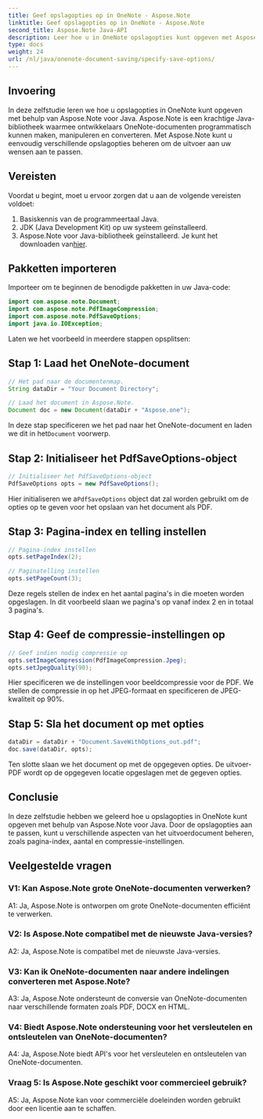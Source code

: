 ```yaml
---
title: Geef opslagopties op in OneNote - Aspose.Note
linktitle: Geef opslagopties op in OneNote - Aspose.Note
second_title: Aspose.Note Java-API
description: Leer hoe u in OneNote opslagopties kunt opgeven met Aspose.Note voor Java. Pas de pagina-index, telling en compressie-instellingen moeiteloos aan.
type: docs
weight: 24
url: /nl/java/onenote-document-saving/specify-save-options/
---
```

## Invoering

In deze zelfstudie leren we hoe u opslagopties in OneNote kunt opgeven met behulp van Aspose.Note voor Java. Aspose.Note is een krachtige Java-bibliotheek waarmee ontwikkelaars OneNote-documenten programmatisch kunnen maken, manipuleren en converteren. Met Aspose.Note kunt u eenvoudig verschillende opslagopties beheren om de uitvoer aan uw wensen aan te passen.

## Vereisten

Voordat u begint, moet u ervoor zorgen dat u aan de volgende vereisten voldoet:

1. Basiskennis van de programmeertaal Java.
2. JDK (Java Development Kit) op uw systeem geïnstalleerd.
3.  Aspose.Note voor Java-bibliotheek geïnstalleerd. Je kunt het downloaden van[hier](https://releases.aspose.com/note/java/).

## Pakketten importeren

Importeer om te beginnen de benodigde pakketten in uw Java-code:

```java
import com.aspose.note.Document;
import com.aspose.note.PdfImageCompression;
import com.aspose.note.PdfSaveOptions;
import java.io.IOException;
```

Laten we het voorbeeld in meerdere stappen opsplitsen:

## Stap 1: Laad het OneNote-document

```java
// Het pad naar de documentenmap.
String dataDir = "Your Document Directory";

// Laad het document in Aspose.Note.
Document doc = new Document(dataDir + "Aspose.one");
```

 In deze stap specificeren we het pad naar het OneNote-document en laden we dit in het`Document` voorwerp.

## Stap 2: Initialiseer het PdfSaveOptions-object

```java
// Initialiseer het PdfSaveOptions-object
PdfSaveOptions opts = new PdfSaveOptions();
```

 Hier initialiseren we a`PdfSaveOptions` object dat zal worden gebruikt om de opties op te geven voor het opslaan van het document als PDF.

## Stap 3: Pagina-index en telling instellen

```java
// Pagina-index instellen
opts.setPageIndex(2);

// Paginatelling instellen
opts.setPageCount(3);
```

Deze regels stellen de index en het aantal pagina's in die moeten worden opgeslagen. In dit voorbeeld slaan we pagina's op vanaf index 2 en in totaal 3 pagina's.

## Stap 4: Geef de compressie-instellingen op

```java
// Geef indien nodig compressie op
opts.setImageCompression(PdfImageCompression.Jpeg);
opts.setJpegQuality(90);
```

Hier specificeren we de instellingen voor beeldcompressie voor de PDF. We stellen de compressie in op het JPEG-formaat en specificeren de JPEG-kwaliteit op 90%.

## Stap 5: Sla het document op met opties

```java
dataDir = dataDir + "Document.SaveWithOptions_out.pdf";
doc.save(dataDir, opts);
```

Ten slotte slaan we het document op met de opgegeven opties. De uitvoer-PDF wordt op de opgegeven locatie opgeslagen met de gegeven opties.

## Conclusie

In deze zelfstudie hebben we geleerd hoe u opslagopties in OneNote kunt opgeven met behulp van Aspose.Note voor Java. Door de opslagopties aan te passen, kunt u verschillende aspecten van het uitvoerdocument beheren, zoals pagina-index, aantal en compressie-instellingen.

## Veelgestelde vragen

### V1: Kan Aspose.Note grote OneNote-documenten verwerken?

A1: Ja, Aspose.Note is ontworpen om grote OneNote-documenten efficiënt te verwerken.

### V2: Is Aspose.Note compatibel met de nieuwste Java-versies?

A2: Ja, Aspose.Note is compatibel met de nieuwste Java-versies.

### V3: Kan ik OneNote-documenten naar andere indelingen converteren met Aspose.Note?

A3: Ja, Aspose.Note ondersteunt de conversie van OneNote-documenten naar verschillende formaten zoals PDF, DOCX en HTML.

### V4: Biedt Aspose.Note ondersteuning voor het versleutelen en ontsleutelen van OneNote-documenten?

A4: Ja, Aspose.Note biedt API's voor het versleutelen en ontsleutelen van OneNote-documenten.

### Vraag 5: Is Aspose.Note geschikt voor commercieel gebruik?

A5: Ja, Aspose.Note kan voor commerciële doeleinden worden gebruikt door een licentie aan te schaffen.